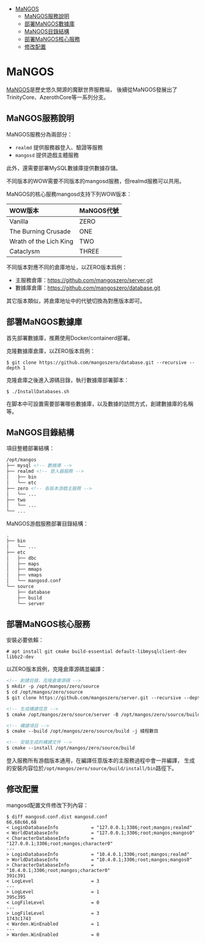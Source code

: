 <!-- TOC -->

- [MaNGOS](#mangos)
	- [MaNGOS服務說明](#mangos服務說明)
	- [部署MaNGOS數據庫](#部署mangos數據庫)
	- [MaNGOS目錄結構](#mangos目錄結構)
	- [部署MaNGOS核心服務](#部署mangos核心服務)
	- [修改配置](#修改配置)

<!-- /TOC -->



# MaNGOS
[MaNGOS](https://www.getmangos.eu/)是歷史悠久開源的魔獸世界服務端，
後續從MaNGOS發展出了TrinityCore、AzerothCore等一系列分支。

## MaNGOS服務說明
MaNGOS服務分為兩部分：

- `realmd` 提供服務器登入、驗證等服務
- `mangosd` 提供遊戲主體服務

此外，還需要部署MySQL數據庫提供數據存儲。

不同版本的WOW需要不同版本的mangosd服務，但realmd服務可以共用。

MaNGOS的核心服務mangosd支持下列WOW版本：

| WOW版本 | MaNGOS代號 |
| :- | :- |
| Vanilla | ZERO |
| The Burning Crusade | ONE |
| Wrath of the Lich King | TWO |
| Cataclysm | THREE |

不同版本對應不同的倉庫地址，以ZERO版本爲例：

- 主服務倉庫：https://github.com/mangoszero/server.git
- 數據庫倉庫：https://github.com/mangoszero/database.git

其它版本類似，將倉庫地址中的代號切換為對應版本即可。

## 部署MaNGOS數據庫
首先部署數據庫，推薦使用Docker/containerd部署。

克隆數據庫倉庫，以ZERO版本爲例：

```
$ git clone https://github.com/mangoszero/database.git --recursive --depth 1
```

克隆倉庫之後進入源碼目錄，執行數據庫部署脚本：

```
$ ./InstallDatabases.sh
```

在脚本中可設置需要部署哪些數據庫，以及數據的訪問方式，創建數據庫的名稱等。

## MaNGOS目錄結構
項目整體部署結構：

```html
/opt/mangos
├── mysql <!-- 數據庫 -->
├── realmd <!-- 登入器服務 -->
│   ├── bin
│   └── etc
├── zero <!-- 各版本游戲主服務 -->
│   └── ...
├── two
│   └── ...
└── ...
```

MaNGOS游戲服務部署目錄結構：

```html
.
├── bin
│   └── ...
├── etc
│   ├── dbc
│   ├── maps
│   ├── mmaps
│   ├── vmaps
│   └── mangosd.conf
└── source
    ├── database
    ├── build
    └── server
```

## 部署MaNGOS核心服務
安裝必要依賴：

```
# apt install git cmake build-essential default-libmysqlclient-dev libbz2-dev
```

以ZERO版本爲例，克隆倉庫源碼並編譯：

```html
<!-- 創建目錄，克隆倉庫源碼 -->
$ mkdir -p /opt/mangos/zero/source
$ cd /opt/mangos/zero/source
$ git clone https://github.com/mangoszero/server.git --recursive --depth 1

<!-- 生成構建信息 -->
$ cmake /opt/mangos/zero/source/server -B /opt/mangos/zero/source/build

<!-- 構建項目 -->
$ cmake --build /opt/mangos/zero/source/build -j 綫程數目

<!-- 安裝生成的構建文件 -->
$ cmake --install /opt/mangos/zero/source/build
```

登入服務所有游戲版本通用，在編譯任意版本的主服務過程中會一并編譯，
生成的安裝内容位於`/opt/mangos/zero/source/build/install/bin`路徑下。

## 修改配置
mangosd配置文件修改下列內容：

```
$ diff mangosd.conf.dist mangosd.conf
66,68c66,68
< LoginDatabaseInfo            = "127.0.0.1;3306;root;mangos;realmd"
< WorldDatabaseInfo            = "127.0.0.1;3306;root;mangos;mangos0"
< CharacterDatabaseInfo        = "127.0.0.1;3306;root;mangos;character0"
---
> LoginDatabaseInfo            = "10.4.0.1;3306;root;mangos;realmd"
> WorldDatabaseInfo            = "10.4.0.1;3306;root;mangos;mangos0"
> CharacterDatabaseInfo        = "10.4.0.1;3306;root;mangos;character0"
391c391
< LogLevel                     = 3
---
> LogLevel                     = 1
395c395
< LogFileLevel                 = 0
---
> LogFileLevel                 = 3
1743c1743
< Warden.WinEnabled            = 1
---
> Warden.WinEnabled            = 0
```
